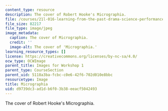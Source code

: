 ```yaml
---
content_type: resource
description: The cover of Robert Hooke's Micrographia.
file: /courses/21l-016-learning-from-the-past-drama-science-performance-spring-2009/d9739dc3ad1db6f03b38eeacf5042493_01.jpg
file_size: 82217
file_type: image/jpeg
image_metadata:
  caption: The cover of Micrographia.
  credit: ''
  image-alt: The cover of 'Micrographia.'
learning_resource_types: []
license: https://creativecommons.org/licenses/by-nc-sa/4.0/
ocw_type: OCWImage
parent_title: Images for Workshop 1
parent_type: CourseSection
parent_uid: 5118a3ba-fcbc-c0e6-42f6-702d010e8bbc
resourcetype: Image
title: Micrographia
uid: d9739dc3-ad1d-b6f0-3b38-eeacf5042493
---
```

The cover of Robert Hooke's Micrographia.